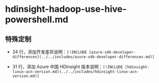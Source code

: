 # hdinsight-hadoop-use-hive-powershell.md

## 特殊定制

* 24 行，添加开发差异说明：`[!INCLUDE [azure-sdk-developer-differences](../../includes/azure-sdk-developer-differences.md)]`

* 31 行，添加 Azure 中国 HDInsight 版本说明：`[!INCLUDE [hdinsight-linux-acn-version.md](../../includes/hdinsight-linux-acn-version.md)]`
